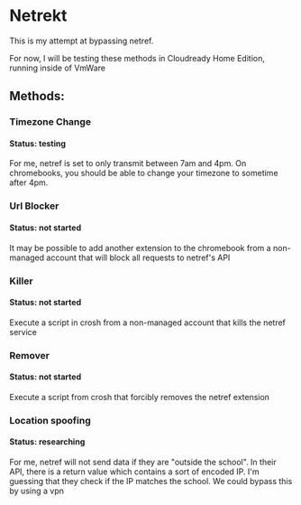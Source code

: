 # Netrekt
This is my attempt at bypassing netref.

For now, I will be testing these methods in Cloudready Home Edition, running inside of VmWare

## Methods:
### Timezone Change
#### Status: testing
For me, netref is set to only transmit between 7am and 4pm. On chromebooks, you should be able to change your timezone to sometime after 4pm.
### Url Blocker
#### Status: not started
It may be possible to add another extension to the chromebook from a non-managed account that will block all requests to netref's API
### Killer
#### Status: not started
Execute a script in crosh from a non-managed account that kills the netref service
### Remover
#### Status: not started
Execute a script from crosh that forcibly removes the netref extension
### Location spoofing
#### Status: researching
For me, netref will not send data if they are "outside the school". In their API, there is a return value which contains a sort of encoded IP. I'm guessing that they check if the IP matches the school. We could bypass this by using a vpn
